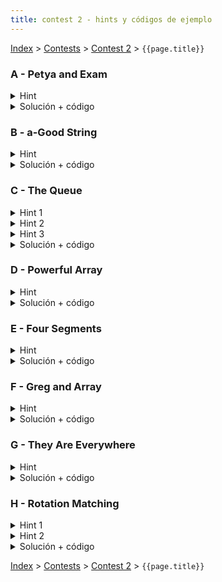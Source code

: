 ```yaml
---
title: contest 2 - hints y códigos de ejemplo
---
```


[Index](../index) > [Contests](../contests) > [Contest 2](../contests#contest-2) > ```{{page.title}}```

### A - Petya and Exam
<details> 
  <summary>Hint</summary>
  Los eventos interesantes son los momentos en que las preguntas se convierten en obligatorias. Diseña un algoritmo que se ponga en todos esos momentos interesantes.
</details>
<details> 
  <summary>Solución + código</summary>
  Ordenamos las preguntas por su tiempo en que se vuelven obligatorias. Iteramos sobre las preguntas y mantenemos contadores sobre la cantidad de preguntas obligatorias easy y hard que hay que hacer. Sea t el instante en que un grupo de preguntas se vuelven obligatorias. Un momento interesante es t-1 (uno antes que se vuelvan obligatorias), en dicho instante se maximiza el tiempo disponible para resolver las preguntas obligatorias que vienen antes. Si en t-1 alcanzamos a hacer todas las obligatorias, el tiempo sobrante lo gastamos codiciosamente en las preguntas fáciles y el resto en las difíciles que sobran. <a href="https://github.com/PabloMessina/Competitive-Programming-Material/blob/master/Solved%20problems/Codeforces/1282C_PetyaAndExam.cpp">Código de ejemplo</a>
</details>

### B - a-Good String
<details> 
  <summary>Hint</summary>
  Notemos que podemos usar la misma definición de un string 'a'-good para calcular la minima cantidad de cambios necesarios. Primero decidimos a que lado van puras letras 'a' y luego resolvemos para el resto del string, esta decisión debe ser la que genere el mínimo incluso considerando las futuras decisiones.
</details>
<details> 
  <summary>Solución + código</summary>
  Una forma de resolver el problema es mediante una función recursiva, por ejemplo una función solve(i, j, ch) que decida la mejor forma de cambiar los caracteres entre i y j para que sea 'ch'-good, esta función debe retornar el mejor costo para ese segmento considerando 2 opciones, rellenar la primera mitad con ch y el resto cuesta solve(mid, j, ch + 1) o rellenar la segunda mitad con ch y el resto cuesta solve(i, mid, ch + 1). La complejidad total de esta solución es O(N log N), esto se puede deducir analizando por profundidad, se llega a una profundidad máxima de log N letras y cada profundidad considera entre los segmentos a todos los caracteres (N).
  <a href="https://github.com/BenjaminRubio/CompetitiveProgramming/blob/master/Problems/Codeforces/AGoodString.cpp">Código de ejemplo</a>
</details>

### C - The Queue
<details> 
  <summary>Hint 1</summary>
  Por simplificidad, notar que podemos ignorar toda la gente que llega un tiempo >= tf.
</details>
<details> 
  <summary>Hint 2</summary>
  Si hubiese algún instante en que pudiesemos llegar y esperar 0, significa que hay una ventana de tiempo entre ts y tf de ancho >= 1 durante la cual la recepcionista está desocupada. Esa ventana tiene cota por la derecha ya sea el instante de llegada de alguien, o bien tf. Podemos cubrir todos esos casos considerando cada instante que llega alguien menos 1, o bien el instante en que se va la última persona (ignorando los que llegan >= tf).
</details>
<details> 
  <summary>Hint 3</summary>
  Si no fuese posible esperar 0, en cualquier instante que lleguemos siempre quedaremos ubicados atrás de alguien en la cola. Podemos ponernos en todos esos casos suponiendo que llegamos en cada instante que llega alguien menos 1 (el menos 1 es para minimizar la espera).
</details>
<details> 
  <summary>Solución + código</summary>
  Según lo explicado en los hints, básicamente los únicos instantes interesantes son los tiempos de llegadas menos 1 de cada persona que llega en un t <= tf, o bien el instante en que se desocupa la última persona. Hacemos una simulación de la cola con una queue y la secuencia de instantes de llegada de la gente. Antes de procesar el instante t, sacamos de la cola todos los que se van antes de t (hasta t-1). Ahí vemos qué pasaría si llegamos justo en t-1 y actualizamos la respuesta. Lo mismo para el instante en que se va la última persona. Un caso borde es que nadie llegue <= tf. En ese caso es obvio que la espera es 0 (basta llegar en ts y estamos). <a href="https://github.com/PabloMessina/Competitive-Programming-Material/blob/master/Solved%20problems/Codeforces/767B_TheQueue.cpp">Código de ejemplo</a>
</details>

### D - Powerful Array
<details> 
  <summary>Hint</summary>
  Ordenar las queries de forma muy inteligente puede servir.
</details>
<details> 
  <summary>Solución + código</summary>
  <a href="https://cp-algorithms.com/data_structures/sqrt_decomposition.html#toc-tgt-4"> El algoritmo de MO</a>. <a href="https://github.com/PabloMessina/Competitive-Programming-Material/blob/master/Solved%20problems/Codeforces/86D_PowerfulArray.cpp">Código de ejemplo</a>
</details>

### E - Four Segments
<details> 
  <summary>Hint</summary>   
  Consideren todas las características necesarias de los segmentos de un rectángulo.
</details>
<details> 
  <summary>Solución + código</summary>
  Hay muchas formas de resolver este problema, una es revisar que se cumplan las siguientes características: 2 segmentos verticales y 2 horizontales, cantidad de puntos totales igual a 4, todos los segmentos son distintos.
  <a href="https://github.com/BenjaminRubio/CompetitiveProgramming/blob/master/Problems/Codeforces/FourSegments.cpp">Código de ejemplo</a>
</details>

### F - Greg and Array
<details> 
  <summary>Hint</summary>
  Podemos registrar la cantidad de veces que se termina haciendo cada update usando un arreglo de diferencias, la idea es la siguiente, usamos un arreglo U que empieza con 0's y si queremos hacer los updates entre x e y hacemos U[x] += 1, U[y + 1] += 1, luego despues de todas las queries podemos recorrer el arreglo U y la suma de los valores nos entrega la cantidad de veces que se hace cada update.
</details>
<details> 
  <summary>Solución + código</summary>
  Podemos usar la idea del hint 2 veces, una vez para cuantas veces se hace cada update y otra para saber cuanto se le suma a los A[i], en el caso de la segunda se puede tener un arreglo C donde para cada update hacemos C[L[i]] += d[i] * s, C[R[i] + 1] -= d[i] * s, donde L[i], R[i], d[i] son los límites del update i, y s es la variable acumulada del arreglo U. Finalmente la respuesta final se obptiene recorriendo C. La complejidad final de esta solución termina siendo lineal en N y M.
  <a href="https://github.com/BenjaminRubio/CompetitiveProgramming/blob/master/Problems/Codeforces/GregAndArray.cpp">Código de ejemplo</a>
</details>

### G - They Are Everywhere
<details> 
  <summary>Hint</summary>
  Piensen en cómo calcular rápidamente cual es el menor índice j necesario a visitar asumiendo que empiezo a visitar desde i. Esto se hará para cada indice inicial.
</details>
<details> 
  <summary>Solución + código</summary>
  Podemos usar arreglos acumulados de aparición de cada letra, como son letras minúsculas y mayúsculas necesitaremos a lo más 54 arreglos. Luego para cada índice de inicio i, podemos encontrar el menor índice necesario j a partir de una búsqueda binaria, sólo se necesita chequear que cada letra ocurra al menos una vez en el rango. La complejidad final es en el peor caso O(54 * N * log N), lo que pasa en tiempo.
  <a href="https://github.com/BenjaminRubio/CompetitiveProgramming/blob/master/Problems/Codeforces/TheyAreEverywhere.cpp">Código de ejemplo</a>
</details>

### H - Rotation Matching
<details> 
  <summary>Hint 1</summary>
  Notar que el problema se simplifica si asumimos que una permutación es fija, la otra se gira y sólo se puede girar hacia la derecha.
</details>
<details> 
  <summary>Hint 2</summary>
  Si queremos que dos números queden matcheados, existe un único giro válido hacia la derecha de la permutación girable para dejarlos matcheados.
</details>
<details> 
  <summary>Solución + código</summary>
  Iteramos de 1 a N y calculamos el giro único que deja el par de valores matcheados. El giro que maximiza la cantidad de matches es el óptimo. <a href="https://github.com/PabloMessina/Competitive-Programming-Material/blob/master/Solved%20problems/Codeforces/1365C_RotationMatching.cpp">Código de ejemplo</a>
</details>


<!-- <details> 
  <summary>Hint</summary>   
</details>
<details> 
  <summary>Solución + código</summary>
  <a href="">Código de ejemplo</a>
</details> -->

[Index](../index) > [Contests](../contests) > [Contest 2](../contests#contest-2) > ```{{page.title}}```
